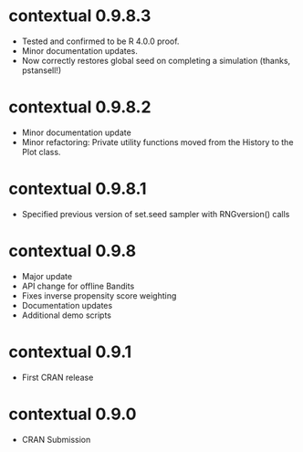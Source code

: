 contextual 0.9.8.3
==================

* Tested and confirmed to be R 4.0.0 proof.
* Minor documentation updates.
* Now correctly restores global seed on completing a simulation (thanks, pstansell!)


contextual 0.9.8.2
==================

* Minor documentation update
* Minor refactoring: Private utility functions moved from the History to the Plot class.

contextual 0.9.8.1
==================

* Specified previous version of set.seed sampler with RNGversion() calls

contextual 0.9.8
================

* Major update
* API change for offline Bandits
* Fixes inverse propensity score weighting
* Documentation updates
* Additional demo scripts

contextual 0.9.1
================

* First CRAN release 

contextual 0.9.0
================

* CRAN Submission 
